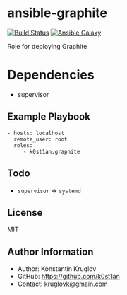 # ansible-graphite

[![Build Status](https://travis-ci.org/k0st1an/ansible-graphite.svg?branch=master)](https://travis-ci.org/k0st1an/ansible-graphite) [![Ansible Galaxy](https://img.shields.io/badge/galaxy-k0st1an.graphite-blue.svg?style=flat)](https://galaxy.ansible.com/k0st1an/graphite/)

Role for deploying Graphite

# Dependencies

- supervisor

## Example Playbook

```
- hosts: localhost
  remote_user: root
  roles:
     - k0st1an.graphite
```

## Todo

- `supervisor` => `systemd`

## License

MIT


## Author Information

- Author: Konstantin Kruglov
- GitHub: https://github.com/k0st1an
- Contact: kruglovk@gmain.com
